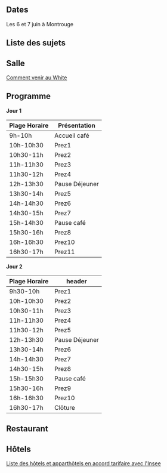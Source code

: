 ## Dates

Les 6 et 7 juin à Montrouge

## Liste des sujets

## Salle
[Comment venir au White](https://www.agora.insee.fr/cms/sites/agora/home/services/DG/white--fairway/acces-aux-batiments-white-et-fairway.html)

## Programme
**Jour 1**

| Plage Horaire | Présentation |
| ------ | ------ |
| 9h-10h | Accueil café|
| 10h-10h30 | Prez1 | 
| 10h30-11h | Prez2 |
| 11h-11h30 | Prez3 |
| 11h30-12h | Prez4 |
| 12h-13h30 | Pause Déjeuner |
| 13h30-14h | Prez5 |
| 14h-14h30 | Prez6 |
| 14h30-15h | Prez7 |
| 15h-14h30 | Pause café |
| 15h30-16h | Prez8 |
| 16h-16h30 | Prez10 |
| 16h30-17h | Prez11 |

**Jour 2**

| Plage Horaire | header |
| ------ | ------ |
| 9h30-10h | Prez1|
| 10h-10h30 | Prez2 | 
| 10h30-11h | Prez3 |
| 11h-11h30 | Prez4 |
| 11h30-12h | Prez5 |
| 12h-13h30 | Pause Déjeuner |
| 13h30-14h | Prez6 |
| 14h-14h30 | Prez7 |
| 14h30-15h | Prez8 |
| 15h-15h30 | Pause café |
| 15h30-16h | Prez9 |
| 16h-16h30 | Prez10 |
| 16h30-17h | Clôture |


## Restaurant

## Hôtels
[Liste des hôtels et apparthôtels en accord tarifaire avec l'Insee](https://www.agora.insee.fr/files/live/sites/agora/files/shared/agora/DG/Procedures/Hotels%20et%20residhome%20INSEE%202019.pdf)